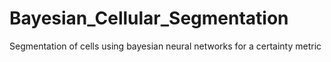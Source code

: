 # Bayesian_Cellular_Segmentation
Segmentation of cells using bayesian neural networks for a certainty metric
